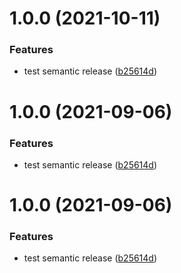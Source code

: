 # 1.0.0 (2021-10-11)


### Features

* test semantic release ([b25614d](https://github.com/Joshswooft/solid-js/commit/b25614de7e5a67455b5ac6595566cf482aa0afd5))

# 1.0.0 (2021-09-06)


### Features

* test semantic release ([b25614d](https://github.com/Joshswooft/solid-js/commit/b25614de7e5a67455b5ac6595566cf482aa0afd5))

# 1.0.0 (2021-09-06)


### Features

* test semantic release ([b25614d](https://github.com/Joshswooft/solid-js/commit/b25614de7e5a67455b5ac6595566cf482aa0afd5))
